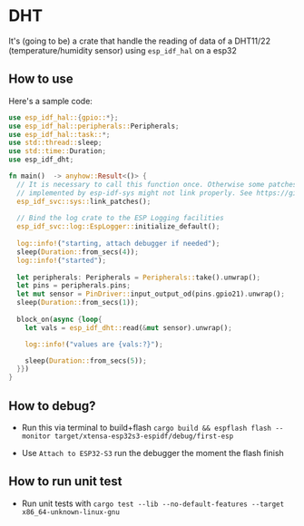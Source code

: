 # DHT
It's (going to be) a crate that handle the reading of data of a DHT11/22 (temperature/humidity sensor) using `esp_idf_hal` on a esp32

## How to use

Here's a sample code:

```rust
use esp_idf_hal::{gpio::*};
use esp_idf_hal::peripherals::Peripherals;
use esp_idf_hal::task::*;
use std::thread::sleep;
use std::time::Duration;
use esp_idf_dht;

fn main()  -> anyhow::Result<()> {
  // It is necessary to call this function once. Otherwise some patches to the runtime
  // implemented by esp-idf-sys might not link properly. See https://github.com/esp-rs/esp-idf-template/issues/71
  esp_idf_svc::sys::link_patches();
  
  // Bind the log crate to the ESP Logging facilities
  esp_idf_svc::log::EspLogger::initialize_default();
  
  log::info!("starting, attach debugger if needed");
  sleep(Duration::from_secs(4));
  log::info!("started");
  
  let peripherals: Peripherals = Peripherals::take().unwrap();
  let pins = peripherals.pins;
  let mut sensor = PinDriver::input_output_od(pins.gpio21).unwrap();
  sleep(Duration::from_secs(1));
  
  block_on(async {loop{
    let vals = esp_idf_dht::read(&mut sensor).unwrap();

    log::info!("values are {vals:?}");

    sleep(Duration::from_secs(5));
  }})
}
```

## How to debug?
- Run this via terminal to build+flash `cargo build && espflash flash --monitor target/xtensa-esp32s3-espidf/debug/first-esp`

- Use `Attach to ESP32-S3` run the debugger the moment the flash finish

## How to run unit test
- Run unit tests with `cargo test --lib --no-default-features --target x86_64-unknown-linux-gnu`